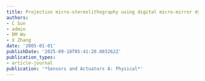```yaml
---
title: Projection micro-stereolithography using digital micro-mirror dynamic mask
authors:
- C Sun
- admin
- DM Wu
- X Zhang
date: '2005-01-01'
publishDate: '2025-09-18T05:41:20.003262Z'
publication_types:
- article-journal
publication: '*Sensors and Actuators A: Physical*'
---
```

